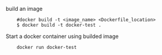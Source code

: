 
build an image
```
    #docker build -t <image_name> <Dockerfile_location>
    $ docker build -t docker-test .
```

Start a docker container using builded image
```
    docker run docker-test
```